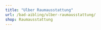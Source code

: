 ```yaml
---
title: "Ulber Raumausstattung"
url: /bad-aibling/ulber-raumausstattung/
shop: Raumausstattung
---
```

